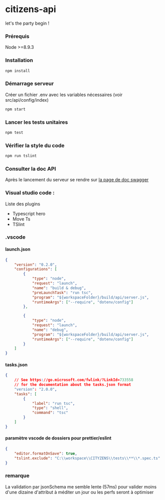 # citizens-api

let's the party begin !

### Prérequis

Node >=8.9.3

### Installation

```sh
npm install
```

### Démarrage serveur

Créer un fichier .env avec les variables nécessaires (voir src/api/config/index)

```sh
npm start
```

### Lancer les tests unitaires

```sh
npm test
```

### Vérifier la style du code

```sh
npm run tslint
```

### Consulter la doc API

Après le lancement du serveur se rendre sur [la page de doc swagger](localhost:3000/api-docs/#/)

### Visual studio code :

Liste des plugins

*   Typescript hero
*   Move Ts
*   TSlint

### .vscode

#### launch.json

```json
{
    "version": "0.2.0",
    "configurations": [
        {
            "type": "node",
            "request": "launch",
            "name": "build & debug",
            "preLaunchTask": "run tsc",
            "program": "${workspaceFolder}/build/api/server.js",
            "runtimeArgs": ["--require", "dotenv/config"]
        },

        {
            "type": "node",
            "request": "launch",
            "name": "debug",
            "program": "${workspaceFolder}/build/api/server.js",
            "runtimeArgs": ["--require", "dotenv/config"]
        }
    ]
}
```

#### tasks.json

```json
{
    // See https://go.microsoft.com/fwlink/?LinkId=733558
    // for the documentation about the tasks.json format
    "version": "2.0.0",
    "tasks": [
        {
            "label": "run tsc",
            "type": "shell",
            "command": "tsc"
        }
    ]
}
```

#### paramètre vscode de dossiers pour prettier/eslint

```json
{
    "editor.formatOnSave": true,
    "tslint.exclude": "C:\\workspace\\CITYZENS\\tests\\**\\*.spec.ts"
}
```

### remarque

La validation par jsonSchema me semble lente (57ms) pour valider moins d'une dizaine d'attribut
à méditer un jour ou les perfs seront à optimiser
